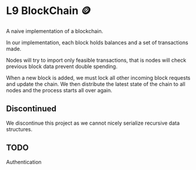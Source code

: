 # L9 BlockChain 🪙
A naive implementation of a blockchain.

In our implementation, each block holds balances and a set of transactions made.

Nodes will try to import only feasible transactions, that is nodes will check previous block data prevent double spending.

When a new block is added, we must lock all other incoming block requests and update the chain. We then distribute the latest state of the chain to all nodes and the process starts all over again.

## Discontinued
We discontinue this project as we cannot nicely serialize recursive data structures. 

## TODO
Authentication
